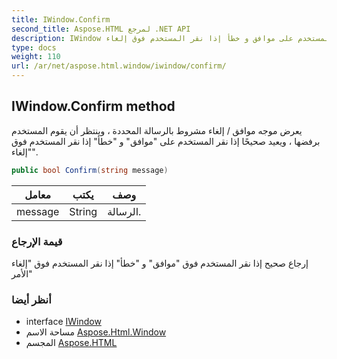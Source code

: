 ```yaml
---
title: IWindow.Confirm
second_title: Aspose.HTML لمرجع .NET API
description: IWindow طريقة. يعرض موجه موافق / إلغاء مشروط بالرسالة المحددة  وينتظر أن يقوم المستخدم برفضها  ويعيد صحيحًا إذا نقر المستخدم على موافق و خطأ إذا نقر المستخدم فوق إلغاء.
type: docs
weight: 110
url: /ar/net/aspose.html.window/iwindow/confirm/
---
```

## IWindow.Confirm method

يعرض موجه موافق / إلغاء مشروط بالرسالة المحددة ، وينتظر أن يقوم المستخدم برفضها ، ويعيد صحيحًا إذا نقر المستخدم على "موافق" و "خطأ" إذا نقر المستخدم فوق "إلغاء".

```csharp
public bool Confirm(string message)
```

| معامل | يكتب | وصف |
| --- | --- | --- |
| message | String | الرسالة. |

### قيمة الإرجاع

إرجاع صحيح إذا نقر المستخدم فوق "موافق" و "خطأ" إذا نقر المستخدم فوق "إلغاء الأمر"

### أنظر أيضا

* interface [IWindow](../)
* مساحة الاسم [Aspose.Html.Window](../../iwindow/)
* المجسم [Aspose.HTML](../../../)


